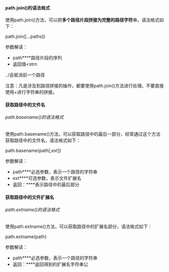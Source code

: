 #### path.join()的语法格式

使用path.join()方法，可以把**多个路径片段拼接为完整的路径字符**串，语法格式如下：

path.join([...paths])

参数解读：

- path**<string>**路径片段的序列
- 返回值<strn

../会抵消前一个路径

注意：凡是涉及到路径拼接的操作，都要使用path.join()方法进行处理。不要直接使用+进行字符串的拼接。

#### 获取路径中的文件名

###### path.basename()的语法格式

使用path.basename()方法，可以获取路径中的最后一部分，经常通过这个方法获取路径中的文件名，语法格式如下：

path.basename(path[,ext])

参数解读：

- path**<string>**必选参数，表示一个路径的字符串
- ext**<string>**可选参数，表示文件扩展名
- 返回：**<string>**表示路径中的最后部分

#### 获取路径中的文件扩展名

###### path.extname()的语法格式

使用path.extname()方法，可以获取路径中的扩展名部分，语法格式如下：

path.extname(path)

参数解读：

- path**<string>**必选参数，表示一个路径的字符串
- 返回：**<string>**返回得到的扩展名字符串公